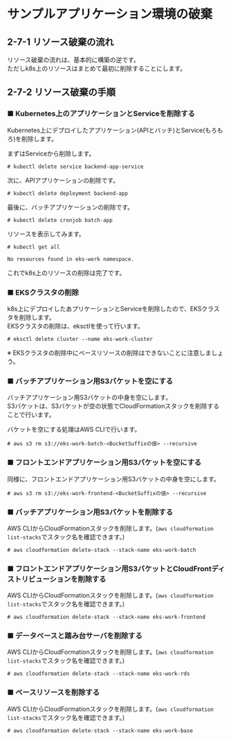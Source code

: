 # サンプルアプリケーション環境の破棄
## 2-7-1 リソース破棄の流れ
リソース破棄の流れは、基本的に構築の逆です。  
ただしk8s上のリソースはまとめて最初に削除することにします。
## 2-7-2 リソース破棄の手順
### ■ Kubernetes上のアプリケーションとServiceを削除する
Kubernetes上にデプロイしたアプリケーション(APIとバッチ)とService(もろもろ)を削除します。  
  
まずはServiceから削除します。
```
# kubectl delete service backend-app-service
```
次に、APIアプリケーションの削除です。
```
# kubectl delete deployment backend-app
```
最後に、バッチアプリケーションの削除です。
```
# kubectl delete cronjob batch-app
```
リソースを表示してみます。
```
# kubectl get all
```
```
No resources found in eks-work namespace.
```
これでk8s上のリソースの削除は完了です。
### ■ EKSクラスタの削除
k8s上にデプロイしたあプリケーションとServiceを削除したので、EKSクラスタを削除します。  
EKSクラスタの削除は、eksctlを使って行います。
```
# eksctl delete cluster --name eks-work-cluster
```
※ EKSクラスタの削除中にベースリソースの削除はできないことに注意しましょう。
### ■ バッチアプリケーション用S3バケットを空にする
バッチアプリケーション用S3バケットの中身を空にします。  
S3バケットは、S3バケットが空の状態でCloudFormationスタックを削除することで行います。  
  
バケットを空にする処理はAWS CLIで行います。
```
# aws s3 rm s3://eks-work-batch-<BucketSuffixの値> --recursive
```
### ■ フロントエンドアプリケーション用S3バケットを空にする
同様に、フロントエンドアプリケーション用S3バケットの中身を空にします。  
```
# aws s3 rm s3://eks-work-frontend-<BucketSuffixの値> --recursive
```
### ■ バッチアプリケーション用S3バケットを削除する
AWS CLIからCloudFormationスタックを削除します。(`aws cloudformation list-stacks`でスタック名を確認できます。)
```
# aws cloudformation delete-stack --stack-name eks-work-batch
```
### ■ フロントエンドアプリケーション用S3バケットとCloudFrontディストリビューションを削除する
AWS CLIからCloudFormationスタックを削除します。(`aws cloudformation list-stacks`でスタック名を確認できます。)
```
# aws cloudformation delete-stack --stack-name eks-work-frontend
```
### ■ データベースと踏み台サーバを削除する
AWS CLIからCloudFormationスタックを削除します。(`aws cloudformation list-stacks`でスタック名を確認できます。)
```
# aws cloudformation delete-stack --stack-name eks-work-rds
```
### ■ ベースリソースを削除する
AWS CLIからCloudFormationスタックを削除します。(`aws cloudformation list-stacks`でスタック名を確認できます。)
```
# aws cloudformation delete-stack --stack-name eks-work-base
```
